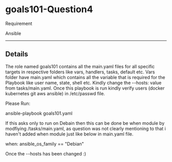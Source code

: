 # goals101-Question4

Requirement 

Ansible

--------------------------------------------------------------------------------------------------------------------------------------------------
Details
--------------------------------------------------------------------------------------------------------------------------------------------------

The role named goals101 contains all the main.yaml files for all specific targets in respective folders like vars, handlers, tasks, default etc. 
Vars folder have main.yaml which contains all the variable that is required for the Playbook like user name, state, shell etc.
Kindly change the --hosts: value from tasks/main.yaml.
Once this playbook is run kindly verify users (docker kubernetes git aws ansible) in /etc/passwd file.

Please Run:

ansible-playbook goals101.yaml

If this asks only to run on Debain then this can be done be when module by modfiying /tasks/main.yaml, as question was not clearly mentioning to that i haven't added when module just like below in main.yaml file.

when: ansible_os_family == "Debian"

Once the --hosts has been changed :)
